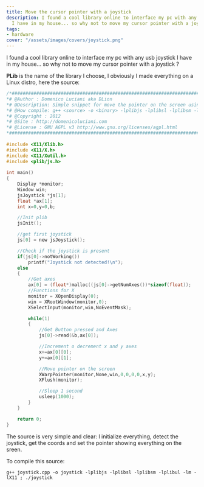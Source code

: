 ```yaml
---
title: Move the cursor pointer with a joystick
description: I found a cool library online to interface my pc with any usb joystick
  I have in my house... so why not to move my cursor pointer with a joystick ?
tags:
- hardware
cover: "/assets/images/covers/joystick.png"
---
```



I found a cool library online to interface my pc with any usb joystick I have in my house... so why not to move my cursor pointer with a joystick ?

**PLib** is the name of the library I choose, I obviously I made everything on a Linux distro, here the source:

```c
/*###############################################################################
*# @Author : Domenico Luciani aka DLion
*# @Description: Simple snippet for move the pointer on the screen using a joystick
*# @How compile: g++ <source> -o <binary> -lplibjs -lplibsl -lplibsm -lplibul -lm -lX11
*# @Copyright : 2012
*# @Site : http://domenicoluciani.com
*# @License : GNU AGPL v3 http://www.gnu.org/licenses/agpl.html
*###############################################################################*/
 
#include <X11/Xlib.h>
#include <X11/X.h>
#include <X11/Xutil.h>
#include <plib/js.h>
 
int main()
{
    Display *monitor;
    Window win;
    jsJoystick *js[1];
    float *ax[1];
    int x=0,y=0,b;

    //Init plib
    jsInit();

    //get first joystick
    js[0] = new jsJoystick();

    //Check if the joystick is present
    if(js[0]->notWorking())
        printf("Joystick not detected!\n");
    else
    {
        //Get axes
        ax[0] = (float*)malloc((js[0]->getNumAxes())*sizeof(float));
        //Functions for X
        monitor = XOpenDisplay(0);
        win = XRootWindow(monitor,0);
        XSelectInput(monitor,win,NoEventMask);

        while(1)
        {
            //Get Button pressed and Axes
            js[0]->read(&b,ax[0]);

            //Increment o decrement x and y axes
            x+=ax[0][0];
            y+=ax[0][1];

            //Move pointer on the screen
            XWarpPointer(monitor,None,win,0,0,0,0,x,y);
            XFlush(monitor);

            //Sleep 1 second
            usleep(1000);
        }
    }

    return 0;
}
```

The source is very simple and clear: I initialize everything, detect the joystick, get the coords and set the pointer showing everything on the sreen.

To compile this source:

`g++ joystick.cpp -o joystick -lplibjs -lplibsl -lplibsm -lplibul -lm -lX11 ; ./joystick`

